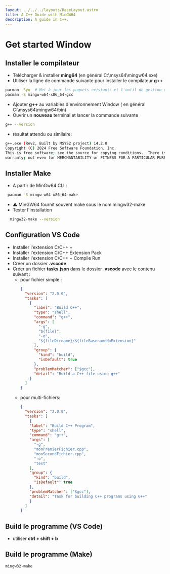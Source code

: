 ```yaml
---
layout: ../../../layouts/BaseLayout.astro
title: A C++ Guide with MinGW64
description: A guide in C++.
---
```


# Get started Window

## Installer le compilateur
- Télécharger & installer **ming64** (en général C:\msys64\mingw64.exe)
- Utiliser la ligne de commande suivante pour installer le compilateur **g++** 
```bash
pacman -Syu  # Met à jour les paquets existants et l'outil de gestion des paquets
pacman -S mingw-w64-x86_64-gcc

```
- Ajouter **g++** au variables d'environnement Window ( en général C:\msys64\mingw64\bin)
- Ouvrir un **nouveau** terminal et lancer la commande suivante 
```bash
g++ --version
```
  - résultat attendu ou similaire: 
```bash
g++.exe (Rev2, Built by MSYS2 project) 14.2.0
Copyright (C) 2024 Free Software Foundation, Inc.
This is free software; see the source for copying conditions.  There is NO
warranty; not even for MERCHANTABILITY or FITNESS FOR A PARTICULAR PURPOSE.
```
## Installer Make 
- A partir de MinGw64 CLI :
 ```bash 
  pacman -S mingw-w64-x86_64-make
 ```
- ⚠️ MinGW64 fournit souvent make sous le nom mingw32-make
- Tester l'installation
```bash 
  mingw32-make --version
```
  

## Configuration VS Code
- Installer l'extension C/C++ + 
- Installer l'extension C/C++ Extension Pack 
- Installer l'extension C/C++ + Compile Run
- Créer un dossier **.vscode**
- Créer un fichier **tasks.json** dans le dossier **.vscode** avec le contenu suivant :
  - pour fichier simple :  
    ```json
    {
      "version": "2.0.0",
      "tasks": [
        {
          "label": "Build C++",
          "type": "shell",
          "command": "g++",
          "args": [
            "-g",
            "${file}",
            "-o",
            "${fileDirname}/${fileBasenameNoExtension}"
          ],
          "group": {
            "kind": "build",
            "isDefault": true
          },
          "problemMatcher": ["$gcc"],
          "detail": "Build a C++ file using g++"
        }
      ]
    }

    ```
  - pour multi-fichiers:  
    ```json
    {
      "version": "2.0.0",
      "tasks": [
        {
        "label": "Build C++ Program",
        "type": "shell",
        "command": "g++",
        "args": [
          "-g",
          "monPremierFichier.cpp",
          "monSecondFichier.cpp",
          "-o",
          "test"
        ],
        "group": {
          "kind": "build",
          "isDefault": true
        },
        "problemMatcher": ["$gcc"],
        "detail": "Task for building C++ programs using G++"
        }
      ]
    }
    ```  
## Build le programme (VS Code)

- utiliser **ctrl + shift + b**

## Build le programme (Make)
```bash
mingw32-make 
```